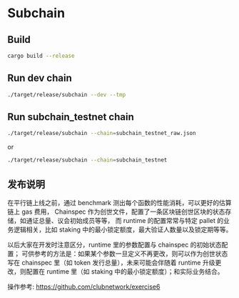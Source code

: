 # Subchain

## Build

```bash
cargo build --release
```

## Run dev chain

```bash
./target/release/subchain --dev --tmp
```

## Run subchain_testnet chain

```bash
./target/release/subchain --chain=subchain_testnet_raw.json
```

or

```bash
./target/release/subchain --chain=subchain_testnet
```

## 发布说明

在平行链上线之前，通过 benchmark 测出每个函数的性能消耗，可以更好的估算链上 gas 费用，
Chainspec 作为创世文件，配置了一条区块链创世区块的状态存储，如通证总量、议会初始成员等等，
而 runtime 的配置常常与特定 pallet 的业务逻辑相关，比如 staking 中的最小锁定额度，最大验证人数量以及锁定期等等。

以后大家在开发时注意区分，runtime 里的参数配置与 chainspec 的初始状态配置；
可供参考的方法是：如果某个参数一旦定义不再更改，则可以作为创世状态写在 chainspec 里（如 token 发行总量），未来可能会伴随着 runtime 升级更改，则配置在 runtime 里（如 staking 中的最小锁定额度）；和实际业务结合。

操作参考: <https://github.com/clubnetwork/exercise6>

